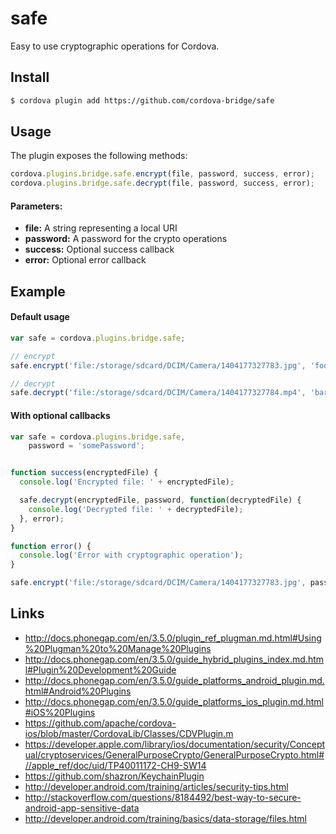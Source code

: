 
safe
====

Easy to use cryptographic operations for Cordova.

## Install

```bash
$ cordova plugin add https://github.com/cordova-bridge/safe
```

## Usage

The plugin exposes the following methods:

```javascript
cordova.plugins.bridge.safe.encrypt(file, password, success, error);
cordova.plugins.bridge.safe.decrypt(file, password, success, error);
```

#### Parameters:

* __file:__ A string representing a local URI
* __password:__ A password for the crypto operations
* __success:__ Optional success callback
* __error:__ Optional error callback

## Example

#### Default usage

```javascript
var safe = cordova.plugins.bridge.safe;

// encrypt
safe.encrypt('file:/storage/sdcard/DCIM/Camera/1404177327783.jpg', 'foo');

// decrypt
safe.decrypt('file:/storage/sdcard/DCIM/Camera/1404177327784.mp4', 'bar');
```

#### With optional callbacks

```javascript
var safe = cordova.plugins.bridge.safe,
    password = 'somePassword';


function success(encryptedFile) {
  console.log('Encrypted file: ' + encryptedFile);

  safe.decrypt(encryptedFile, password, function(decryptedFile) {
    console.log('Decrypted file: ' + decryptedFile);
  }, error);
}

function error() {
  console.log('Error with cryptographic operation');
}

safe.encrypt('file:/storage/sdcard/DCIM/Camera/1404177327783.jpg', password, success, error);
```

## Links

- http://docs.phonegap.com/en/3.5.0/plugin_ref_plugman.md.html#Using%20Plugman%20to%20Manage%20Plugins
- http://docs.phonegap.com/en/3.5.0/guide_hybrid_plugins_index.md.html#Plugin%20Development%20Guide
- http://docs.phonegap.com/en/3.5.0/guide_platforms_android_plugin.md.html#Android%20Plugins
- http://docs.phonegap.com/en/3.5.0/guide_platforms_ios_plugin.md.html#iOS%20Plugins
- https://github.com/apache/cordova-ios/blob/master/CordovaLib/Classes/CDVPlugin.m
- https://developer.apple.com/library/ios/documentation/security/Conceptual/cryptoservices/GeneralPurposeCrypto/GeneralPurposeCrypto.html#//apple_ref/doc/uid/TP40011172-CH9-SW14
- https://github.com/shazron/KeychainPlugin
- http://developer.android.com/training/articles/security-tips.html
- http://stackoverflow.com/questions/8184492/best-way-to-secure-android-app-sensitive-data
- http://developer.android.com/training/basics/data-storage/files.html
